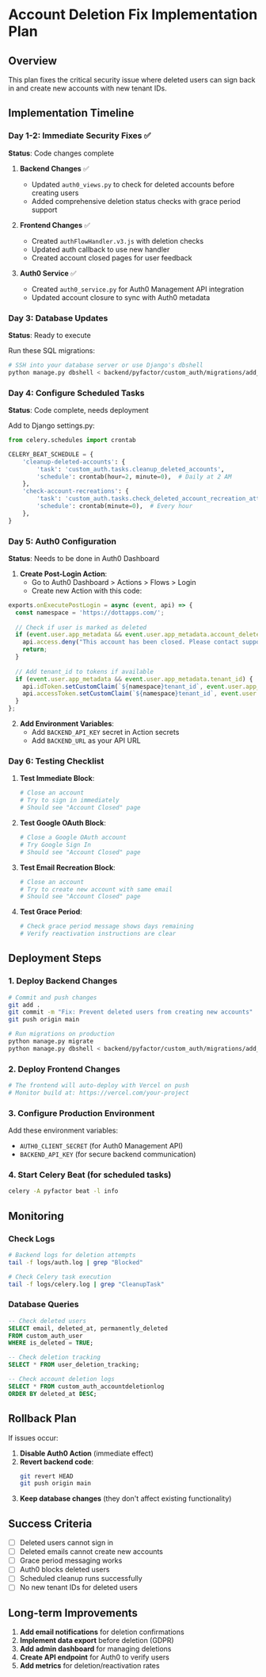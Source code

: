 # Account Deletion Fix Implementation Plan

## Overview
This plan fixes the critical security issue where deleted users can sign back in and create new accounts with new tenant IDs.

## Implementation Timeline

### Day 1-2: Immediate Security Fixes ✅
**Status**: Code changes complete

1. **Backend Changes** ✅
   - Updated `auth0_views.py` to check for deleted accounts before creating users
   - Added comprehensive deletion status checks with grace period support

2. **Frontend Changes** ✅
   - Created `authFlowHandler.v3.js` with deletion checks
   - Updated auth callback to use new handler
   - Created account closed pages for user feedback

3. **Auth0 Service** ✅
   - Created `auth0_service.py` for Auth0 Management API integration
   - Updated account closure to sync with Auth0 metadata

### Day 3: Database Updates
**Status**: Ready to execute

Run these SQL migrations:
```bash
# SSH into your database server or use Django's dbshell
python manage.py dbshell < backend/pyfactor/custom_auth/migrations/add_deletion_tracking.sql
```

### Day 4: Configure Scheduled Tasks
**Status**: Code complete, needs deployment

Add to Django settings.py:
```python
from celery.schedules import crontab

CELERY_BEAT_SCHEDULE = {
    'cleanup-deleted-accounts': {
        'task': 'custom_auth.tasks.cleanup_deleted_accounts',
        'schedule': crontab(hour=2, minute=0),  # Daily at 2 AM
    },
    'check-account-recreations': {
        'task': 'custom_auth.tasks.check_deleted_account_recreation_attempts',
        'schedule': crontab(minute=0),  # Every hour
    },
}
```

### Day 5: Auth0 Configuration
**Status**: Needs to be done in Auth0 Dashboard

1. **Create Post-Login Action**:
   - Go to Auth0 Dashboard > Actions > Flows > Login
   - Create new Action with this code:

```javascript
exports.onExecutePostLogin = async (event, api) => {
  const namespace = 'https://dottapps.com/';
  
  // Check if user is marked as deleted
  if (event.user.app_metadata && event.user.app_metadata.account_deleted) {
    api.access.deny("This account has been closed. Please contact support for assistance.");
    return;
  }
  
  // Add tenant_id to tokens if available
  if (event.user.app_metadata && event.user.app_metadata.tenant_id) {
    api.idToken.setCustomClaim(`${namespace}tenant_id`, event.user.app_metadata.tenant_id);
    api.accessToken.setCustomClaim(`${namespace}tenant_id`, event.user.app_metadata.tenant_id);
  }
};
```

2. **Add Environment Variables**:
   - Add `BACKEND_API_KEY` secret in Action secrets
   - Add `BACKEND_URL` as your API URL

### Day 6: Testing Checklist

1. **Test Immediate Block**:
   ```bash
   # Close an account
   # Try to sign in immediately
   # Should see "Account Closed" page
   ```

2. **Test Google OAuth Block**:
   ```bash
   # Close a Google OAuth account
   # Try Google Sign In
   # Should see "Account Closed" page
   ```

3. **Test Email Recreation Block**:
   ```bash
   # Close an account
   # Try to create new account with same email
   # Should see "Account Closed" page
   ```

4. **Test Grace Period**:
   ```bash
   # Check grace period message shows days remaining
   # Verify reactivation instructions are clear
   ```

## Deployment Steps

### 1. Deploy Backend Changes
```bash
# Commit and push changes
git add .
git commit -m "Fix: Prevent deleted users from creating new accounts"
git push origin main

# Run migrations on production
python manage.py migrate
python manage.py dbshell < backend/pyfactor/custom_auth/migrations/add_deletion_tracking.sql
```

### 2. Deploy Frontend Changes
```bash
# The frontend will auto-deploy with Vercel on push
# Monitor build at: https://vercel.com/your-project
```

### 3. Configure Production Environment

Add these environment variables:
- `AUTH0_CLIENT_SECRET` (for Auth0 Management API)
- `BACKEND_API_KEY` (for secure backend communication)

### 4. Start Celery Beat (for scheduled tasks)
```bash
celery -A pyfactor beat -l info
```

## Monitoring

### Check Logs
```bash
# Backend logs for deletion attempts
tail -f logs/auth.log | grep "Blocked"

# Check Celery task execution
tail -f logs/celery.log | grep "CleanupTask"
```

### Database Queries
```sql
-- Check deleted users
SELECT email, deleted_at, permanently_deleted 
FROM custom_auth_user 
WHERE is_deleted = TRUE;

-- Check deletion tracking
SELECT * FROM user_deletion_tracking;

-- Check account deletion logs
SELECT * FROM custom_auth_accountdeletionlog 
ORDER BY deleted_at DESC;
```

## Rollback Plan

If issues occur:

1. **Disable Auth0 Action** (immediate effect)
2. **Revert backend code**:
   ```bash
   git revert HEAD
   git push origin main
   ```
3. **Keep database changes** (they don't affect existing functionality)

## Success Criteria

- [ ] Deleted users cannot sign in
- [ ] Deleted emails cannot create new accounts
- [ ] Grace period messaging works
- [ ] Auth0 blocks deleted users
- [ ] Scheduled cleanup runs successfully
- [ ] No new tenant IDs for deleted users

## Long-term Improvements

1. **Add email notifications** for deletion confirmations
2. **Implement data export** before deletion (GDPR)
3. **Add admin dashboard** for managing deletions
4. **Create API endpoint** for Auth0 to verify users
5. **Add metrics** for deletion/reactivation rates